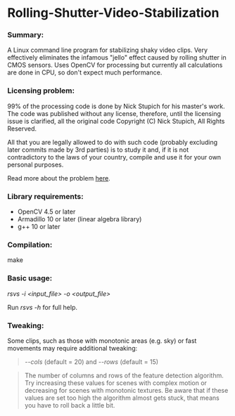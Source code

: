 Rolling-Shutter-Video-Stabilization
===================================

### Summary:

A Linux command line program for stabilizing shaky video clips. Very effectively eliminates the infamous "jello" effect caused by rolling shutter in CMOS sensors. Uses OpenCV for processing but currently all calculations are done in CPU, so don't expect much performance.

### Licensing problem:

99% of the processing code is done by Nick Stupich for his master's work. The code was published without any license, therefore, until the licensing issue is clarified, all the original code Copyright (C) Nick Stupich, All Rights Reserved.

All that you are legally allowed to do with such code (probably excluding later commits made by 3rd parties) is to study it and, if it is not contradictory to the laws of your country, compile and use it for your own personal purposes.

Read more about the problem [here](https://www.gnu.org/licenses/license-list.html#NoLicense).

### Library requirements:

* OpenCV 4.5 or later
* Armadillo 10 or later (linear algebra library)
* g++ 10 or later

### Compilation:

make

### Basic usage:

*rsvs -i <input_file> -o <output_file>*

Run *rsvs -h* for full help.

### Tweaking: ###

Some clips, such as those with monotonic areas (e.g. sky) or fast movements may require additional tweaking:

> *\--cols* (default = 20) and *\--rows* (default = 15)

> The number of columns and rows of the feature detection algorithm. Try increasing these values for scenes with complex motion or decreasing for scenes with monotonic textures. Be aware that if these values are set too high the algorithm almost gets stuck, that means you have to roll back a little bit.

